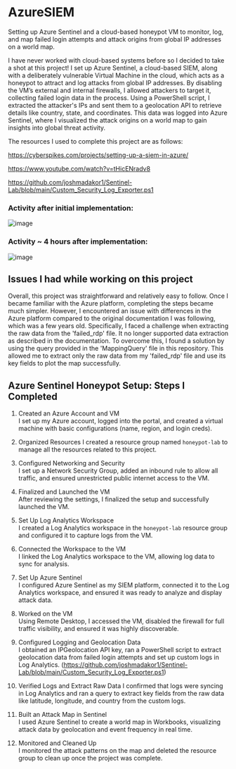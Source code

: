 # AzureSIEM
Setting up Azure Sentinel and a cloud-based honeypot VM to monitor, log, and map failed login attempts and attack origins from global IP addresses on a world map.

I have never worked with cloud-based systems before so I decided to take a shot at this project! I set up Azure Sentinel, a cloud-based SIEM, along with a deliberately vulnerable Virtual Machine in the cloud, which acts as a honeypot to attract and log attacks from global IP addresses. By disabling the VM’s external and internal firewalls, I allowed attackers to target it, collecting failed login data in the process. Using a PowerShell script, I extracted the attacker's IPs and sent them to a geolocation API to retrieve details like country, state, and coordinates. This data was logged into Azure Sentinel, where I visualized the attack origins on a world map to gain insights into global threat activity.

The resources I used to complete this project are as follows:

https://cyberspikes.com/projects/setting-up-a-siem-in-azure/

https://www.youtube.com/watch?v=tHicENradv8

https://github.com/joshmadakor1/Sentinel-Lab/blob/main/Custom_Security_Log_Exporter.ps1

### Activity after initial implementation:
![image](https://github.com/user-attachments/assets/12775866-900d-4220-bb80-a91c75f5b226)

### Activity ~ 4 hours after implementation:
![image](https://github.com/user-attachments/assets/bf10d674-f690-4415-b76f-7ae15605f1de)

## Issues I had while working on this project

Overall, this project was straightforward and relatively easy to follow. Once I became familiar with the Azure platform, completing the steps became much simpler. However, I encountered an issue with differences in the Azure platform compared to the original documentation I was following, which was a few years old. Specifically, I faced a challenge when extracting the raw data from the 'failed_rdp' file. It no longer supported data extraction as described in the documentation. To overcome this, I found a solution by using the query provided in the 'MappingQuery' file in this repository. This allowed me to extract only the raw data from my 'failed_rdp' file and use its key fields to plot the map successfully.

## Azure Sentinel Honeypot Setup: Steps I Completed  

1. Created an Azure Account and VM  
   I set up my Azure account, logged into the portal, and created a virtual machine with basic configurations (name, region, and login creds).  

2. Organized Resources 
   I created a resource group named `honeypot-lab` to manage all the resources related to this project.  

3. Configured Networking and Security  
   I set up a Network Security Group, added an inbound rule to allow all traffic, and ensured unrestricted public internet access to the VM.  

4. Finalized and Launched the VM  
   After reviewing the settings, I finalized the setup and successfully launched the VM.  

5. Set Up Log Analytics Workspace  
   I created a Log Analytics workspace in the `honeypot-lab` resource group and configured it to capture logs from the VM.  

6. Connected the Workspace to the VM  
   I linked the Log Analytics workspace to the VM, allowing log data to sync for analysis.  

7. Set Up Azure Sentinel  
   I configured Azure Sentinel as my SIEM platform, connected it to the Log Analytics workspace, and ensured it was ready to analyze and display attack data.  

8. Worked on the VM  
   Using Remote Desktop, I accessed the VM, disabled the firewall for full traffic visibility, and ensured it was highly discoverable.  

9. Configured Logging and Geolocation Data  
   I obtained an IPGeolocation API key, ran a PowerShell script to extract geolocation data from failed login attempts and set up custom logs in Log Analytics. (https://github.com/joshmadakor1/Sentinel-Lab/blob/main/Custom_Security_Log_Exporter.ps1) 

10. Verified Logs and Extract Raw Data
    I confirmed that logs were syncing in Log Analytics and ran a query to extract key fields from the raw data like latitude, longitude, and country from the custom logs.

12. Built an Attack Map in Sentinel  
    I used Azure Sentinel to create a world map in Workbooks, visualizing attack data by geolocation and event frequency in real time.  

13. Monitored and Cleaned Up  
    I monitored the attack patterns on the map and deleted the resource group to clean up once the project was complete.  
